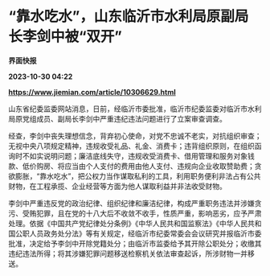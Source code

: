 # “靠水吃水”，山东临沂市水利局原副局长李剑中被“双开”
**界面快报**

**2023-10-30 04:22**

**https://www.jiemian.com/article/10306629.html**

山东省纪委监委网站消息，日前，经临沂市委批准，临沂市纪委监委对临沂市水利局原党组成员、副局长李剑中严重违纪违法问题进行了立案审查调查。

经查，李剑中丧失理想信念，背弃初心使命，对党不忠诚不老实，对抗组织审查；无视中央八项规定精神，违规收受礼品、礼金、消费卡；违背组织原则，在组织函询时不如实说明问题；廉洁底线失守，违规收受消费卡、借用管理和服务对象钱款、低价购房、将应当由个人支付的费用由他人支付、违规向企业收取赞助费；贪欲膨胀，“靠水吃水”，把公权力当作谋取私利的工具，利用职务便利非法占有公共财物，在工程承揽、企业经营等方面为他人谋取利益并非法收受财物。

李剑中严重违反党的政治纪律、组织纪律和廉洁纪律，构成严重职务违法并涉嫌贪污、受贿犯罪，且在党的十八大后不收敛不收手，性质严重，影响恶劣，应予严肃处理。依据《中国共产党纪律处分条例》《中华人民共和国监察法》《中华人民共和国公职人员政务处分法》等有关规定，经临沂市纪委常委会会议研究并报临沂市委批准，决定给予李剑中开除党籍处分；由临沂市监委给予其开除公职处分；收缴其违纪违法所得；将其涉嫌犯罪问题移送检察机关依法审查起诉，所涉财物一并移送。